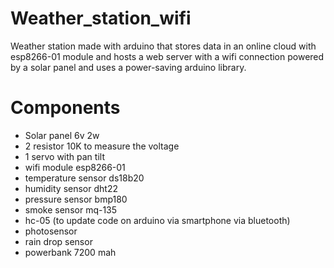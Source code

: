 # Weather_station_wifi
Weather station made with arduino that stores data in an online cloud with esp8266-01 module and hosts a web server with a wifi connection powered by a solar panel and uses a power-saving arduino library.
# Components
- Solar panel 6v 2w
- 2 resistor 10K to measure the voltage
- 1 servo with pan tilt
- wifi module esp8266-01
- temperature sensor ds18b20
- humidity sensor dht22
- pressure sensor bmp180
- smoke sensor mq-135
- hc-05 (to update code on arduino via smartphone via bluetooth)
- photosensor
- rain drop sensor
- powerbank 7200 mah
